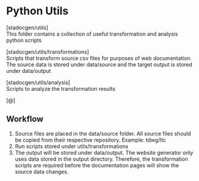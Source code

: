 # Python Utils
[stadocgen/utils]  
This folder contains a collection of useful transformation and analysis python scripts 

[stadocgen/utils/transformations]  
Scripts that transform source csv files for purposes of web documentation. The source data is stored under data/source and the target output is stored under data/output

[stadocgen/utils/analysis]  
Scripts to analyze the transformation results

[@]

## Workflow
1. Source files are placed in the data/source folder. All source files should be copied from their respective repository. Example: tdwg/ltc
2. Run scripts stored under utils/transformations
3. The output will be stored under data/output. The website generator only uses data stored in the output directory. Therefore, the transformation scripts are required before the documentation pages will show the source data changes.
